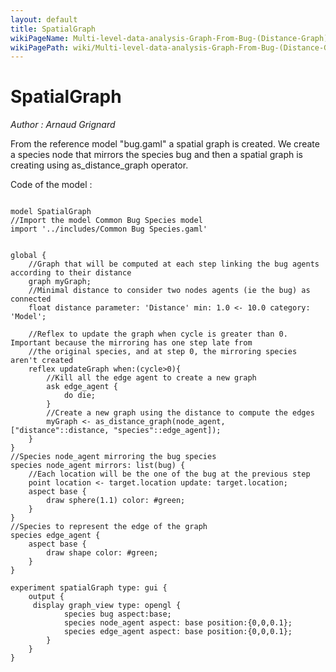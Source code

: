 ```yaml
---
layout: default
title: SpatialGraph
wikiPageName: Multi-level-data-analysis-Graph-From-Bug-(Distance-Graph)
wikiPagePath: wiki/Multi-level-data-analysis-Graph-From-Bug-(Distance-Graph).md
---
```

[//]: # (keyword|operator_hsb)
[//]: # (keyword|operator_as_distance_graph)
[//]: # (keyword|concept_graph)
[//]: # (keyword|concept_mirror)
[//]: # (keyword|concept_3d)
# SpatialGraph


_Author : Arnaud Grignard_

From the reference model "bug.gaml" a spatial graph is created. We create a species node that mirrors the species bug and then a spatial graph is creating using as_distance_graph operator.


Code of the model : 

```

model SpatialGraph
//Import the model Common Bug Species model
import '../includes/Common Bug Species.gaml'


global { 
	//Graph that will be computed at each step linking the bug agents according to their distance
	graph myGraph;
	//Minimal distance to consider two nodes agents (ie the bug) as connected
	float distance parameter: 'Distance' min: 1.0 <- 10.0 category: 'Model';
	
	//Reflex to update the graph when cycle is greater than 0. Important because the mirroring has one step late from
	//the original species, and at step 0, the mirroring species aren't created
	reflex updateGraph when:(cycle>0){
		//Kill all the edge agent to create a new graph
		ask edge_agent {
			do die;
		}
		//Create a new graph using the distance to compute the edges
		myGraph <- as_distance_graph(node_agent, ["distance"::distance, "species"::edge_agent]);
	}
}
//Species node_agent mirroring the bug species
species node_agent mirrors: list(bug) {
	//Each location will be the one of the bug at the previous step
	point location <- target.location update: target.location;
	aspect base {
		draw sphere(1.1) color: #green; 
	}
}
//Species to represent the edge of the graph
species edge_agent {
	aspect base {
		draw shape color: #green;
	}
}

experiment spatialGraph type: gui {
	output {	
	 display graph_view type: opengl {
	 	    species bug aspect:base;
			species node_agent aspect: base position:{0,0,0.1};
			species edge_agent aspect: base position:{0,0,0.1};
		}
	}
}
```
